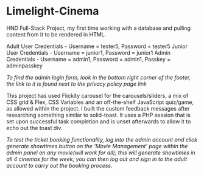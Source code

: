 # Limelight-Cinema
HND Full-Stack Project, my first time working with a database and pulling content from it to be rendered in HTML. 

Adult User Credentials - Username = tester5, Password = tester5
Junior User Credentials - Username = junior1, Password = junior1
Admin Credentials - Username = admin1, Password = admin1, Passkey = adminpasskey

*To find the admin login form, look in the bottom right corner of the footer, the link to it is found next to the privacy policy page link*

This project has used Flickity carousel for the carousels/sliders, a mix of CSS grid & Flex, CSS Variables and an off-the-shelf JavaScript quiz/game, as allowed within the project.
I built the custom feedback messages after researching something similar to solid-toast. It uses a PHP session that is set upon successful task completion and is unset afterwards to allow it to echo out the toast div.

*To test the ticket booking functionality, log into the admin account and click generate showtimes button on the 'Movie Management' page within the admin panel on any movie(will work for all); this will generate showtimes in all 4 cinemas for the week; you can then log out and sign in to the adult account to carry out the booking process.*
